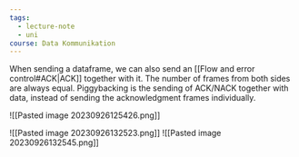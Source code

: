 ```yaml
---
tags:
  - lecture-note
  - uni
course: Data Kommunikation
---
```

When sending a dataframe, we can also send an [[Flow and error control#ACK|ACK]] together with it.
The number of frames from both sides are always equal.
Piggybacking is the sending of ACK/NACK together with data, instead of sending the acknowledgment frames individually.

![[Pasted image 20230926125426.png]]

![[Pasted image 20230926132523.png]]
![[Pasted image 20230926132545.png]]
